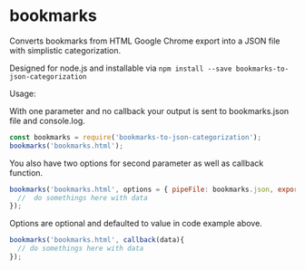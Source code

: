 # bookmarks
Converts bookmarks from HTML Google Chrome export into a JSON file with simplistic categorization.

Designed for node.js and installable via ```npm install --save bookmarks-to-json-categorization```

Usage:

With one parameter and no callback your output is sent to bookmarks.json file and console.log.
```javascript
const bookmarks = require('bookmarks-to-json-categorization');
bookmarks('bookmarks.html');
```


You also have two options for second parameter as well as callback function.
```javascript
bookmarks('bookmarks.html', options = { pipeFile: bookmarks.json, exportToFile: true}, callback(data){
  //  do somethings here with data
});
```

Options are optional and defaulted to value in code example above.
```javascript
bookmarks('bookmarks.html', callback(data){
  // do somethings here with data
});
```
